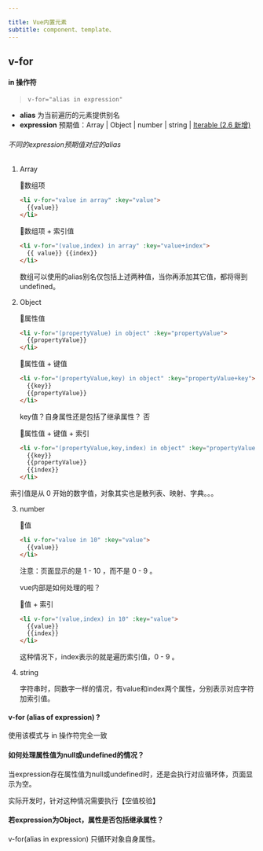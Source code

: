 ```yaml
---

title: Vue内置元素
subtitle: component、template、
---
```


## v-for

#### in 操作符

> `v-for="alias in expression"`  

- **alias** 为当前遍历的元素提供别名
- **expression**  预期值：Array | Object | number | string | <u>Iterable (2.6 新增)</u>

###### 不同的expression预期值对应的alias

1. Array

   🌰数组项

   ```html
   <li v-for="value in array" :key="value">
     {{value}}
   </li>
   ```

   🌰数组项 + 索引值

   ```html
   <li v-for="(value,index) in array" :key="value+index">
     {{ value}} {{index}}
   </li>
   ```

   数组可以使用的alias别名仅包括上述两种值，当你再添加其它值，都将得到undefined。

2. Object

   🌰属性值

   ```html
   <li v-for="(propertyValue) in object" :key="propertyValue">
     {{propertyValue}}
   </li>
   ```

   🌰属性值 + 键值

   ```html	
   <li v-for="(propertyValue,key) in object" :key="propertyValue+key">
     {{key}}
     {{propertyValue}}
   </li>
   ```

   key值？自身属性还是包括了继承属性？ 否

   🌰属性值 + 键值 + 索引

   ```html
   <li v-for="(propertyValue,key,index) in object" :key="propertyValue">
     {{key}}
     {{propertyValue}}
     {{index}}
   </li>
   ```

​	索引值是从 0 开始的数字值，对象其实也是散列表、映射、字典。。。

3. number

   🌰值

   ```html
   <li v-for="value in 10" :key="value">
     {{value}}
   </li>
   ```

   注意：页面显示的是 1 - 10 ，而不是 0 - 9 。

   vue内部是如何处理的啦？

   🌰值 + 索引

   ```html
   <li v-for="(value,index) in 10" :key="value">
     {{value}}
     {{index}}
   </li>
   ```

   这种情况下，index表示的就是遍历索引值，0 - 9 。

4. string

   字符串时，同数字一样的情况，有value和index两个属性，分别表示对应字符加索引值。

#### v-for (alias of expression) ?

使用该模式与 in 操作符完全一致

#### 如何处理属性值为null或undefined的情况？

当expression存在属性值为null或undefined时，还是会执行对应循环体，页面显示为空。

实际开发时，针对这种情况需要执行【空值校验】

#### 若expression为Object，属性是否包括继承属性？

v-for(alias in expression)  只循环对象自身属性。